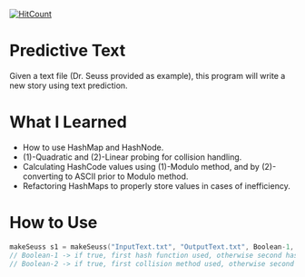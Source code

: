 [![HitCount](http://hits.dwyl.com/koreymitchell/Predictive-Text.svg)](http://hits.dwyl.com/koreymitchell/Predictive-Text)

# Predictive Text
Given a text file (Dr. Seuss provided as example), this program will write a new story using text prediction.

# What I Learned
- How to use HashMap and HashNode.
- (1)-Quadratic and (2)-Linear probing for collision handling.
- Calculating HashCode values using (1)-Modulo method, and by (2)-converting to ASCII prior to Modulo method.
- Refactoring HashMaps to properly store values in cases of inefficiency.

# How to Use
```c
makeSeuss s1 = makeSeuss("InputText.txt", "OutputText.txt", Boolean-1, Boolean-2);
// Boolean-1 -> if true, first hash function used, otherwise second hash function is used
// Boolean-2 -> if true, first collision method used, otherwise second collision method is used.
```
